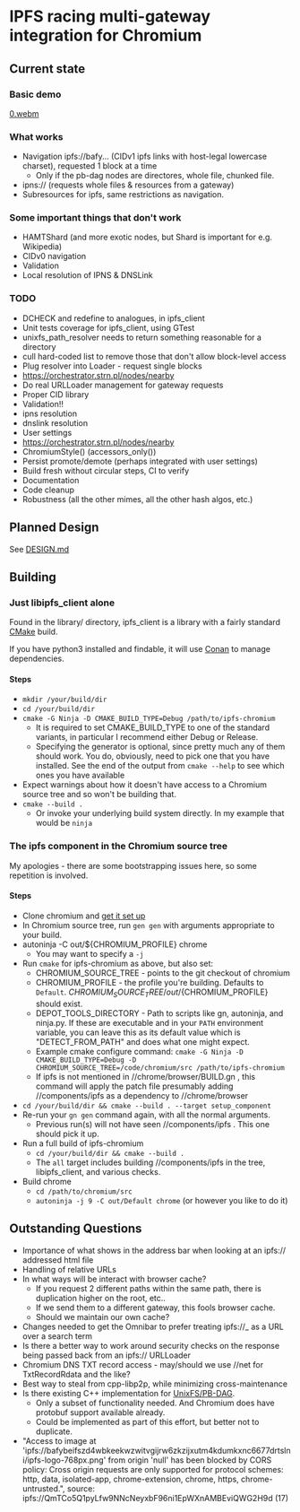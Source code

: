 # IPFS racing multi-gateway integration for Chromium

## Current state

### Basic demo
[0.webm](https://user-images.githubusercontent.com/97759690/219815679-735fb053-7e20-42de-819c-6057cedfefc5.webm)


### What works
* Navigation ipfs://bafy... (CIDv1 ipfs links with host-legal lowercase charset), requested 1 block at a time
    - Only if the pb-dag nodes are directores, whole file, chunked file.
* ipns:// (requests whole files & resources from a gateway)
* Subresources for ipfs, same restrictions as navigation.

### Some important things that don't work
* HAMTShard (and more exotic nodes, but Shard is important for e.g. Wikipedia)
* CIDv0 navigation
* Validation
* Local resolution of IPNS & DNSLink

### TODO
* DCHECK and redefine to analogues, in ipfs_client 
* Unit tests coverage for ipfs_client, using GTest
* unixfs_path_resolver needs to return something reasonable for a directory
* cull hard-coded list to remove those that don't allow block-level access
* Plug resolver into Loader - request single blocks
* https://orchestrator.strn.pl/nodes/nearby
* Do real URLLoader management for gateway requests
* Proper CID library
* Validation!!
* ipns resolution
* dnslink resolution
* User settings
* https://orchestrator.strn.pl/nodes/nearby
* ChromiumStyle() (accessors_only())
* Persist promote/demote (perhaps integrated with user settings)
* Build fresh without circular steps, CI to verify
* Documentation
* Code cleanup
* Robustness (all the other mimes, all the other hash algos, etc.)

## Planned Design

See [DESIGN.md](DESIGN.md)

## Building

### Just libipfs_client alone

Found in the library/ directory, ipfs_client is a library with a fairly standard [CMake](https://cmake.org/cmake/help/latest/) build.

If you have python3 installed and findable, it will use [Conan](https://docs.conan.io/en/latest/introduction.html) to manage dependencies.

#### Steps

* `mkdir /your/build/dir`
* `cd /your/build/dir`
* `cmake -G Ninja -D CMAKE_BUILD_TYPE=Debug /path/to/ipfs-chromium`
   - It is required to set CMAKE_BUILD_TYPE to one of the standard variants, in particular I recommend either Debug or Release.
   - Specifying the generator is optional, since pretty much any of them should work. You do, obviously, need to pick one that you have installed. See the end of the output from `cmake --help` to see which ones you have available
* Expect warnings about how it doesn't have access to a Chromium source tree and so won't be building that.
* `cmake --build .`
   - Or invoke your underlying build system directly. In my example that would be `ninja`

### The ipfs component in the Chromium source tree

My apologies - there are some bootstrapping issues here, so some repetition is involved.

#### Steps
* Clone chromium and [get it set up](https://chromium.googlesource.com/chromium/src/+/main/docs/linux/build_instructions.md)
* In Chromium source tree, run `gen gen` with arguments appropriate to your build.
* autoninja -C out/${CHROMIUM_PROFILE} chrome
  - You may want to specify a `-j`
* Run `cmake` for ipfs-chromium as above, but also set:
  - CHROMIUM_SOURCE_TREE - points to the git checkout of chromium
  - CHROMIUM_PROFILE - the profile you're building. Defaults to `Default`. ${CHROMIUM_SOURCE_TREE}/out/${CHROMIUM_PROFILE} should exist.
  - DEPOT_TOOLS_DIRECTORY - Path to scripts like gn, autoninja, and ninja.py. If these are executable and in your `PATH` environment variable, you can leave this as its default value which is "DETECT_FROM_PATH" and does what one might expect.
  - Example cmake configure command: `cmake -G Ninja -D CMAKE_BUILD_TYPE=Debug -D CHROMIUM_SOURCE_TREE=/code/chromium/src /path/to/ipfs-chromium`
  - If ipfs is not mentioned in //chrome/browser/BUILD.gn , this command will apply the patch file presumably adding //components/ipfs as a dependency to //chrome/browser
* `cd /your/build/dir && cmake --build . --target setup_component`
* Re-run your `gn gen` command again, with all the normal arguments.
  - Previous run(s) will not have seen //components/ipfs . This one should pick it up.
* Run a full build of ipfs-chromium
  - `cd /your/build/dir && cmake --build . `
  - The `all` target includes building //components/ipfs in the tree, libipfs_client, and various checks.
* Build chrome
  - `cd /path/to/chromium/src`
  - `autoninja -j 9 -C out/Default chrome` (or however you like to do it)

## Outstanding Questions
 * Importance of what shows in the address bar when looking at an ipfs:// addressed html file
 * Handling of relative URLs
 * In what ways will be interact with browser cache? 
   - If you request 2 different paths within the same path, there is duplication higher on the root, etc..
   - If we send them to a different gateway, this fools browser cache.
   - Should we maintain our own cache? 
 * Changes needed to get the Omnibar to prefer treating ipfs://_ as a URL over a search term
 * Is there a better way to work around security checks on the response being passed back from an ipfs:// URLLoader
 * Chromium DNS TXT record access - may/should we use //net for TxtRecordRdata and the like?
 * Best way to steal from cpp-libp2p, while minimizing cross-maintenance
 * Is there existing C++ implementation for [UnixFS/PB-DAG](https://ipld.io/specs/codecs/dag-pb/spec/#implementations). 
   - Only a subset of functionality needed. And Chromium does have protobuf support available already.
   - Could be implemented as part of this effort, but better not to duplicate.
 * "Access to image at 'ipfs://bafybeifszd4wbkeekwzwitvgijrw6zkzijxutm4kdumkxnc6677drtslni/ipfs-logo-768px.png' from origin 'null' has been blocked by CORS policy: Cross origin requests are only supported for protocol schemes: http, data, isolated-app, chrome-extension, chrome, https, chrome-untrusted.", source: ipfs://QmTCo5Q1pyLfw9NNcNeyxbF96ni1EpWXnAMBEviQWG2H9d (17)
